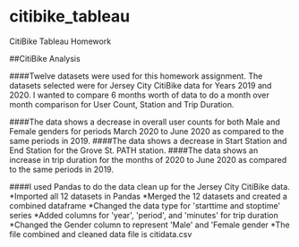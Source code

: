# citibike_tableau
CitiBike Tableau Homework

##CitiBike Analysis

####Twelve datasets were used for this homework assignment. The datasets selected were for Jersey City CitiBike data for Years 2019 and 2020. I wanted to compare 6 months worth of data to do a month over month comparison for User Count, Station and Trip Duration.

####The data shows a decrease in overall user counts for both Male and Female genders for periods March 2020 to June 2020 as compared to the same periods in 2019.
####The data shows a decrease in Start Station and End Station for the Grove St. PATH station.
####The data shows an increase in trip duration for the months of 2020 to June 2020 as compared to the same periods in 2019.

####I used Pandas to do the data clean up for the Jersey City CitiBike data.
*Imported all 12 datasets in Pandas
*Merged the 12 datasets and created a combined dataframe
*Changed the data type for 'starttime and stoptime' series
*Added columns for 'year', 'period', and 'minutes' for trip duration
*Changed the Gender column to represent 'Male' and 'Female gender
*The file combined and cleaned data file is citidata.csv



